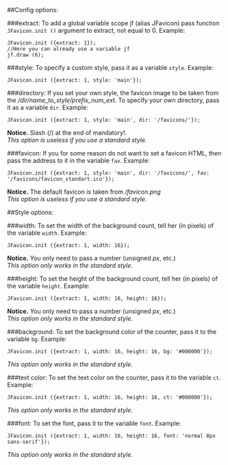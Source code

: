 ##Config options:

###extract:
To add a global variable scope jf (alias JFavicon) pass function `JFavicon.init ()` argument to extract, not equal to 0. Example:

	JFavicon.init ({extract: 1});
	//Here you can already use a variable jf
	jf.draw (6);
	
###style:
To specify a custom style, pass it as a variable `style`. Example:

	JFavicon.init ({extract: 1, style: 'main'});
	
###directory:
If you set your own style, the favicon image to be taken from the */dir/name_to_style/prefix_num_ext*. To specify your own directory, pass it as a variable `dir`. Example:

	JFavicon.init ({extract: 1, style: 'main', dir: '/favicons/'});
	
<b>Notice.</b> Slash (/) at the end of mandatory!.<br>
*This option is useless if you use a standard style.*

###favicon:
If you for some reason do not want to set a favicon HTML, then pass the address to it in the variable `fav`. Example:

	JFavicon.init ({extract: 1, style: 'main', dir: '/favicons/', fav: '/favicons/favicon_standart.ico'});
	
<b>Notice.</b> The default favicon is taken from */favicon.png*<br>
*This option is useless if you use a standard style.*

##Style options:

###width:
To set the width of the background count, tell her (in pixels) of the variable `width`. Example:

	JFavicon.init ({extract: 1, width: 16});
	
<b>Notice.</b> You only need to pass a number (unsigned *px*, etc.)<br>
*This option only works in the standard style.*

###height:
To set the height of the background count, tell her (in pixels) of the variable `height`. Example:

	JFavicon.init ({extract: 1, width: 16, height: 16});
	
<b>Notice.</b> You only need to pass a number (unsigned *px*, etc.)<br>
*This option only works in the standard style.*

###background:
To set the background color of the counter, pass it to the variable `bg`. Example:

	JFavicon.init ({extract: 1, width: 16, height: 16, bg: '#000000'});
	
*This option only works in the standard style.*

###text color:
To set the text color on the counter, pass it to the variable `ct`. Example:

	JFavicon.init ({extract: 1, width: 16, height: 16, ct: '#000000'});
	
*This option only works in the standard style.*

###font:
To set the font, pass it to the variable `font`. Example:

	JFavicon.init ({extract: 1, width: 16, height: 16, font: 'normal 8px sans-serif'});
	
*This option only works in the standard style.*